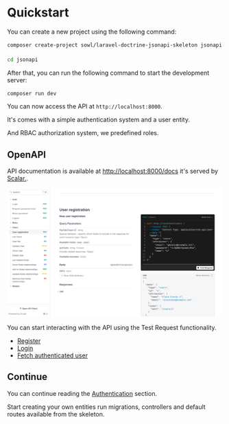 # Quickstart

You can create a new project using the following command:

```bash
composer create-project sowl/laravel-doctrine-jsonapi-skeleton jsonapi

cd jsonapi
```

After that, you can run the following command to start the development server:

```bash
composer run dev
```

You can now access the API at `http://localhost:8000`.

It's comes with a simple authentication system and a user entity.

And RBAC authorization system, we predefined roles.

## OpenAPI

API documentation is available at [http://localhost:8000/docs](http://localhost:8000/docs) it's served by [Scalar.](https://scalar.com/).

![Scalar](./images/quickstart/scalar.png)

You can start interacting with the API using the Test Request functionality.

  * [Register](http://localhost:8000/docs#tag/users/POST/users)
  * [Login](http://localhost:8000/docs#tag/auth/POST/auth/login)
  * [Fetch authenticated user](http://localhost:8000/docs#tag/users/GET/users/me)

## Continue

You can continue reading the [Authentication](authentication.md) section.

Start creating your own entities run migrations, controllers and default routes available from the skeleton.
